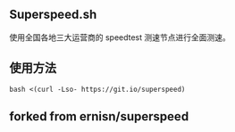 ## Superspeed.sh

使用全国各地三大运营商的 speedtest 测速节点进行全面测速。

## 使用方法

```
bash <(curl -Lso- https://git.io/superspeed)
```

## forked from ernisn/superspeed
